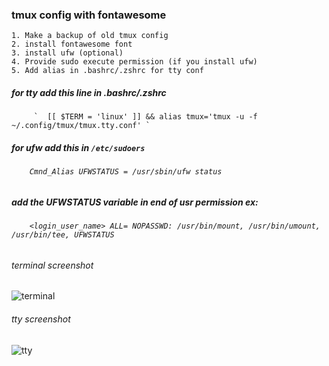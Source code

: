 ### tmux config with fontawesome




    1. Make a backup of old tmux config
    2. install fontawesome font 
    3. install ufw (optional)
    4. Provide sudo execute permission (if you install ufw)
    5. Add alias in .bashrc/.zshrc for tty conf

##### for tty add this line in .bashrc/.zshrc

         `  [[ $TERM = 'linux' ]] && alias tmux='tmux -u -f ~/.config/tmux/tmux.tty.conf' `  

##### for ufw add this in ` /etc/sudoers ` 
    
######  `     Cmnd_Alias UFWSTATUS = /usr/sbin/ufw status   `

##### add the UFWSTATUS variable in end of usr permission  ex:

######  `     <login_user_name> ALL= NOPASSWD: /usr/bin/mount, /usr/bin/umount, /usr/bin/tee, UFWSTATUS    ` 





###### terminal screenshot

![terminal](https://github.com/viyoriya/tmux/blob/main/screenshot/2023-terminal.png "terminal screenshot")

###### tty screenshot

![tty](https://github.com/viyoriya/tmux/blob/main/screenshot/2023-tty.png "tty screenshot")
  
